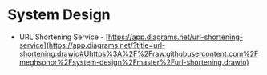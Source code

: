 # System Design


- URL Shortening Service - [https://app.diagrams.net/url-shortening-service](https://app.diagrams.net/?title=url-shortening.drawio#Uhttps%3A%2F%2Fraw.githubusercontent.com%2Fmeghsohor%2Fsystem-design%2Fmaster%2Furl-shortening.drawio)
